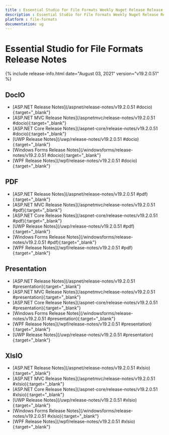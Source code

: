 ```yaml
---
title : Essential Studio for File Formats Weekly Nuget Release Release Notes  
description : Essential Studio for File Formats Weekly Nuget Release Release Notes  
platform : file-formats
documentation: ug
---
```


# Essential Studio for File Formats  Release Notes  

{% include release-info.html date="August 03, 2021" version="v19.2.0.51" %} 

## DocIO

* [ASP.NET Release Notes](/aspnet/release-notes/v19.2.0.51
#docio){:target="_blank"}
* [ASP.NET MVC Release Notes](/aspnetmvc/release-notes/v19.2.0.51
#docio){:target="_blank"}
* [ASP.NET Core Release Notes](/aspnet-core/release-notes/v19.2.0.51
#docio){:target="_blank"}
* [UWP Release Notes](/uwp/release-notes/v19.2.0.51
#docio){:target="_blank"}
* [Windows Forms Release Notes](/windowsforms/release-notes/v19.2.0.51
#docio){:target="_blank"}
* [WPF Release Notes](/wpf/release-notes/v19.2.0.51
#docio){:target="_blank"}


## PDF

* [ASP.NET Release Notes](/aspnet/release-notes/v19.2.0.51
#pdf){:target="_blank"}
* [ASP.NET MVC Release Notes](/aspnetmvc/release-notes/v19.2.0.51
#pdf){:target="_blank"}
* [ASP.NET Core Release Notes](/aspnet-core/release-notes/v19.2.0.51
#pdf){:target="_blank"}
* [UWP Release Notes](/uwp/release-notes/v19.2.0.51
#pdf){:target="_blank"}
* [Windows Forms Release Notes](/windowsforms/release-notes/v19.2.0.51
#pdf){:target="_blank"}
* [WPF Release Notes](/wpf/release-notes/v19.2.0.51
#pdf){:target="_blank"}


## Presentation

* [ASP.NET Release Notes](/aspnet/release-notes/v19.2.0.51
#presentation){:target="_blank"}
* [ASP.NET MVC Release Notes](/aspnetmvc/release-notes/v19.2.0.51
#presentation){:target="_blank"}
* [ASP.NET Core Release Notes](/aspnet-core/release-notes/v19.2.0.51
#presentation){:target="_blank"}
* [Windows Forms Release Notes](/windowsforms/release-notes/v19.2.0.51
#presentation){:target="_blank"}
* [WPF Release Notes](/wpf/release-notes/v19.2.0.51
#presentation){:target="_blank"}
* [UWP Release Notes](/uwp/release-notes/v19.2.0.51
#presentation){:target="_blank"}


## XlsIO

* [ASP.NET Release Notes](/aspnet/release-notes/v19.2.0.51
#xlsio){:target="_blank"}
* [ASP.NET MVC Release Notes](/aspnetmvc/release-notes/v19.2.0.51
#xlsio){:target="_blank"}
* [ASP.NET Core Release Notes](/aspnet-core/release-notes/v19.2.0.51
#xlsio){:target="_blank"}
* [UWP Release Notes](/uwp/release-notes/v19.2.0.51
#xlsio){:target="_blank"}
* [Windows Forms Release Notes](/windowsforms/release-notes/v19.2.0.51
#xlsio){:target="_blank"}
* [WPF Release Notes](/wpf/release-notes/v19.2.0.51
#xlsio){:target="_blank"}